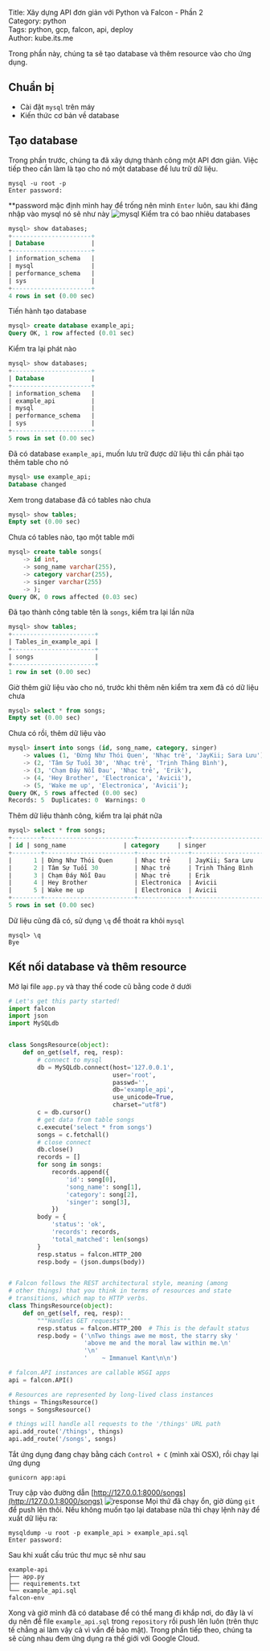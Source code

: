 Title: Xây dựng API đơn giản với Python và Falcon - Phần 2  
Category: python  
Tags: python, gcp, falcon, api, deploy  
Author: kube.its.me  


Trong phần này, chúng ta sẽ tạo database và thêm resource vào cho ứng dụng.
## Chuẩn bị
+ Cài đặt `mysql` trên máy
+ Kiến thức cơ bản về database

## Tạo database
Trong phần trước, chúng ta đã xây dựng thành công một API đơn giản. Việc tiếp theo cần làm là tạo cho nó một database để lưu trữ dữ liệu.
```
mysql -u root -p
Enter password: 
```
**password mặc định mình hay để trống nên mình `Enter` luôn, sau khi đăng nhập vào mysql nó sẽ như này
![mysql](images/ftg_mysql.png)
Kiểm tra có bao nhiêu databases
```sql
mysql> show databases;
+----------------------+
| Database             |
+----------------------+
| information_schema   |
| mysql                |
| performance_schema   |
| sys                  |
+----------------------+
4 rows in set (0.00 sec)
```
Tiến hành tạo database
```sql
mysql> create database example_api;
Query OK, 1 row affected (0.01 sec)
```
Kiểm tra lại phát nào
```sql
mysql> show databases;
+----------------------+
| Database             |
+----------------------+
| information_schema   |
| example_api          |
| mysql                |
| performance_schema   |
| sys                  |
+----------------------+
5 rows in set (0.00 sec)
```
Đã có database `example_api`, muốn lưu trữ được dữ liệu thì cần phải tạo thêm table cho nó
```sql
mysql> use example_api;
Database changed
```
Xem trong database đã có tables nào chưa
```sql
mysql> show tables;
Empty set (0.00 sec)
```
Chưa có tables nào, tạo một table mới 
```sql
mysql> create table songs(
    -> id int,
    -> song_name varchar(255),
    -> category varchar(255),
    -> singer varchar(255)
    -> );
Query OK, 0 rows affected (0.03 sec)
```
Đã tạo thành công table tên là `songs`, kiểm tra lại lần nữa
```sql
mysql> show tables;
+-----------------------+
| Tables_in_example_api |
+-----------------------+
| songs                 |
+-----------------------+
1 row in set (0.00 sec)
```
Giờ thêm giữ liệu vào cho nó, trước khi thêm nên kiểm tra xem đã có dữ liệu chưa
```sql
mysql> select * from songs;
Empty set (0.00 sec)
```
Chưa có rồi, thêm dữ liệu vào
```sql
mysql> insert into songs (id, song_name, category, singer) 
    -> values (1, 'Đừng Như Thói Quen', 'Nhạc trẻ', 'JayKii; Sara Lưu'),
    -> (2, 'Tâm Sự Tuổi 30', 'Nhạc trẻ', 'Trịnh Thăng Bình'),
    -> (3, 'Chạm Đáy Nỗi Đau', 'Nhạc trẻ', 'Erik'),
    -> (4, 'Hey Brother', 'Electronica', 'Avicii'),
    -> (5, 'Wake me up', 'Electronica', 'Avicii');
Query OK, 5 rows affected (0.00 sec)
Records: 5  Duplicates: 0  Warnings: 0
```
Thêm dữ liệu thành công, kiểm tra lại phát nữa
```sql
mysql> select * from songs;
+--------+-------------------------+--------------+----------------------+
| id | song_name                | category     | singer               |
+--------+-------------------------+--------------+----------------------+
|      1 | Đừng Như Thói Quen      | Nhạc trẻ     | JayKii; Sara Lưu     |
|      2 | Tâm Sự Tuổi 30          | Nhạc trẻ     | Trịnh Thăng Bình     |
|      3 | Chạm Đáy Nỗi Đau        | Nhạc trẻ     | Erik                 |
|      4 | Hey Brother             | Electronica  | Avicii               |
|      5 | Wake me up              | Electronica  | Avicii               |
+--------+-------------------------+--------------+----------------------+
5 rows in set (0.00 sec)
```
Dữ liệu cũng đã có, sử dụng `\q` để thoát ra khỏi `mysql`
```
mysql> \q
Bye
```
## Kết nối database và thêm resource
Mở lại file `app.py` và thay thế code cũ bằng code ở dưới
```python
# Let's get this party started!
import falcon
import json
import MySQLdb


class SongsResource(object):
    def on_get(self, req, resp):
        # connect to mysql
        db = MySQLdb.connect(host='127.0.0.1',
                             user='root',
                             passwd='',
                             db='example_api',
                             use_unicode=True,
                             charset="utf8")
        c = db.cursor()
        # get data from table songs
        c.execute('select * from songs')
        songs = c.fetchall()
        # close connect
        db.close()
        records = []
        for song in songs:
            records.append({
                'id': song[0],
                'song_name': song[1],
                'category': song[2],
                'singer': song[3],
            })
        body = {
            'status': 'ok',
            'records': records,
            'total_matched': len(songs)
        }
        resp.status = falcon.HTTP_200
        resp.body = (json.dumps(body))


# Falcon follows the REST architectural style, meaning (among
# other things) that you think in terms of resources and state
# transitions, which map to HTTP verbs.
class ThingsResource(object):
    def on_get(self, req, resp):
        """Handles GET requests"""
        resp.status = falcon.HTTP_200  # This is the default status
        resp.body = ('\nTwo things awe me most, the starry sky '
                     'above me and the moral law within me.\n'
                     '\n'
                     '    ~ Immanuel Kant\n\n')

# falcon.API instances are callable WSGI apps
api = falcon.API()

# Resources are represented by long-lived class instances
things = ThingsResource()
songs = SongsResource()

# things will handle all requests to the '/things' URL path
api.add_route('/things', things)
api.add_route('/songs', songs)
```
Tắt ứng dụng đang chạy bằng cách `Control + C` (mình xài OSX), rồi chạy lại ứng dụng
```
gunicorn app:api
```
Truy cập vào đường dẫn [http://127.0.0.1:8000/songs](http://127.0.0.1:8000/songs)
![response](images/ftg_response.png)
Mọi thứ đã chạy ổn, giờ dùng `git` để push lên thôi. Nếu không muốn tạo lại database nữa thì chạy lệnh này để xuất dữ liệu ra:
```
mysqldump -u root -p example_api > example_api.sql
Enter password: 
```
Sau khi xuất cấu trúc thư mục sẽ như sau
```
example-api
├── app.py
├── requirements.txt
└── example_api.sql
falcon-env
```
Xong và giờ mình đã có database để có thể mang đi khắp nơi, do đây là ví dụ nên để file `example_api.sql` trong `repository` rồi push lên luôn (trên thực tế chẳng ai làm vậy cả vì vấn đề bảo mật).
Trong phần tiếp theo, chúng ta sẽ cùng nhau đem ứng dụng ra thế giới với Google Cloud.

